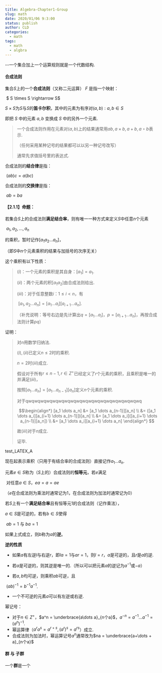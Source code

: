 ```yaml
---
title: Algebra-Chapter1-Group
slug: math
date: 2020/01/06 9:3:00
status: publish
author: CLD
categories: 
  - math
tags: 
  - math
  - algbra
---
```


--一个集合加上一个运算规则就是一个代数结构.

#### 合成法则

集合$S$上的一个**合成法则**（又称二元运算） $F$ 是指一个映射：

​		$ S \times S \rightarrow S$

$S\times S$为$S$与$S$的**笛卡尔积**，其中的元素为有序对$(a,b):a,b\in S$

即把 $S$ 中的元素 $a,b$ 变换成 $S$ 中的另外一个元素.

> 一个合成法则作用在元素对$(a,b)$上的结果通常用$ab,a\times b,a+b,a \circ b$表示.
>
> （任何采用某种记号的结果都可以以另一种记号改写）
>
> 通常先求值括号里的表达式.
>

合成法则的**结合律**是指：

​		$(ab)c = a(bc)$

合成法则的**交换律**是指：

​		$ab = ba$

#### 【2.1.1】命题：

若集合$S$上的合成法则**满足结合率**，则有唯一一种方式来定义$S$中任意$n$个元素

​		$a_1,a_2,\dots,a_n$

的乘积，暂时记作$[a_1a_2\dots a_n]$，

（即$S$中$n$个元素乘积的结果与加括号的次序无关）

这个乘积有以下性质：

>$(i)$：一个元素的乘积是其自身：$[a_1]=a_1$.
>
>$(ii)$：两个元素的积$[a_1a_2]$由合成法则给出.
>
>$(iii)$：对于任意整数$i$：$1\leqslant i < n$，有
>
>​		$[a_1,a_2\dots a_n] = [a_1\dots a_i][a_{i+1}\dots a_n].$
>
>（补充说明：等号右边是先计算出$q=[a_1\dots a_i]$，$p=[a_{i+1}\dots a_n]$，再按合成法则计算$pq$）

证明：

>对$n$用数学归纳法.
>
>$(i),(ii)$已定义$n\leqslant 2$时的乘积.
>
>$n=2$时$(iii)$成立.
>
>假设对于所有$r\leqslant n-1,r\in Z^{+}$已经定义了$r$个元素的乘积，且乘积是唯一的并满足$(iii)$，
>
>按照$[a_1\dots a_n] = [a_1\dots a_{n-1}][a_n]$定义$n$个元素的乘积.
>
>对于qwqwqwqwqwqwqwqwqwqwqwqwqwqwqwqwqwqwqwq
>
>
>
>$$\begin{align*} [a_1 \dots a_n] &= [a_1 \dots a_{n-1}][a_n] \\ &= ([a_1 \dots a_i][a_{i+1} \dots a_{n-1}])[a_n] \\ &= [a_1 \dots a_i]([a_{i+1} \dots a_{n-1}][a_n]) \\ &= [a_1 \dots a_i][a_{i+1} \dots a_n] \end{align*} $$
>
>故$(iii)$对于$n$成立.
>
>证毕.

test_LATEX_A

现在起表示乘积（只用于有结合率的合成法则）直接记作$a_1\dots a_n$.



元素$e\in S$称为（$S$上的）合成法则的**恒等元**，若$e$满足

​		对任意$a\in S$，$ea = a = ae$

（$e$在合成法则为乘法时通常记为$1$，在合成法则为加法时通常记为$0$）

若$S$上有一个**满足结合率**且有恒等元$1$的合成法则（记作乘法），

$a\in  S$是可逆的，若有$b \in S$使得

​		$ab=1$ 与 $ba=1$

如果上式成立，则$b$称为$a$的**逆**。

**逆的性质**

+ 如果$a$有左逆$l$与右逆$r$，即$la=1$与$ar=1$，则$l=r$，$a$是可逆的，且$r$是$a$的逆.

+ 若$a$是可逆的，则其逆是唯一的.（所以可以把元素$a$的逆记为$a^{-1}$或$-a$）

+ 若$a,b$均可逆，则乘积$ab$可逆，且

​				$(ab)^{-1} = b^{-1}a^{-1}$.

+ 一个不可逆的元素$a$可以有左逆或右逆.

幂记号：

+ 对于$n\in Z^+$，$a^n = \underbrace{a\dots a}_{n个a}$，$a^{-n} = a^{-1}\dots a^{-1} = (a^n)^{-1}$.
+ 幂运算律（$a^r a^s = a^{r+s},(a^r)^s=a^{rs}$）成立.
+ 合成法则为加法时，幂运算记号$a^n$通常改为$na = \underbrace{a+\dots + a}_{n个a}$



#### 群 与 子群

一个**群**是一个
